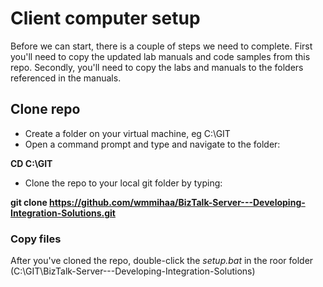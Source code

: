 # Client computer setup
Before we can start, there is a couple of steps we need to complete. First you'll need to copy the updated lab manuals and code samples from this repo. Secondly, you'll need to copy the labs and manuals to the folders referenced in the manuals.

## Clone repo
* Create a folder on your virtual machine, eg C:\GIT
* Open a command prompt and type and navigate to the folder:

**CD C:\GIT**
* Clone the repo to your local git folder by typing:

**git clone https://github.com/wmmihaa/BizTalk-Server---Developing-Integration-Solutions.git**

### Copy files
After you've cloned the repo, double-click the *setup.bat* in the roor folder (C:\GIT\BizTalk-Server---Developing-Integration-Solutions)
